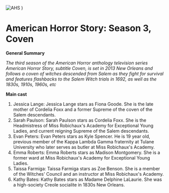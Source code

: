 ![AHS](![image](https://github.com/user-attachments/assets/875de06c-1117-450b-b572-2c38de2528b5)
)
)
# American Horror Story: Season 3, Coven

 **General Summary**
  
  *The third season of the American Horror anthology television series American Horror Story, subtitle Coven, is set in 2013 New Orleans and follows a coven of witches descended from Salem as they fight for survival and features flashbacks to the Salem Witch trials in 1692, as well as the 1830s, 1910s, 1960s, etc*

**Main cast** 
1. Jessica Lange: Jessica Lange stars as Fiona Goode. She is the late mother of Cordelia Foxx and a former Supreme of the coven of the Salem descendants. 
2. Sarah Paulson: Sarah Paulson stars as Cordelia Foxx. She is the Headmistress of Miss Robichaux's Academy for Exceptional Young Ladies, and current reigning Supreme of the Salem descendants. 
3. Evan Peters: Evan Peters stars as Kyle Spencer. He is 19 year old, previous member of the Kappa Lambda Gamma fraternity at Tulane University who later serves as butler at Miss Robichaux's Academy. 
4. Emma Roberts: Emma Roberts stars as Madison Montgomery. She is a former ward at Miss Robichaux's Academy for Exceptional Young Ladies. 
5. Taissa Farmiga: Taissa Farmiga stars as Zoe Benson. She is a member of the Witches' Council and an instructor at Miss Robichaux's Academy. 
6. Kathy Bates: Kathy Bates stars as Madame Delphine LaLaurie. She was a high-society Creole socialite in 1830s New Orleans. 
